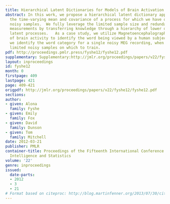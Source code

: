 ```yaml
---
title: Hierarchical Latent Dictionaries for Models of Brain Activation
abstract: In this work, we propose a hierarchical latent dictionary approach to estimate
  the time-varying mean and covariance of a process for which we have only limited
  noisy samples.  We fully leverage the limited sample size and redundancy in sensor
  measurements by transferring knowledge through a hierarchy of lower dimensional
  latent processes.   As a case study, we utilize Magnetoencephalography (MEG) recordings
  of brain activity to identify the word being viewed by a human subject.  Specifically,
  we identify the word category for a single noisy MEG recording, when given only
  limited noisy samples on which to train.
pdf: http://proceedings.pmlr.press/fyshe12/fyshe12.pdf
supplementary: Supplementary:http://jmlr.org/proceedings/papers/v22/fyshe12/fyshe12Supple.zip
layout: inproceedings
id: fyshe12
month: 0
firstpage: 409
lastpage: 421
page: 409-421
origpdf: http://jmlr.org/proceedings/papers/v22/fyshe12/fyshe12.pdf
sections: 
author:
- given: Alona
  family: Fyshe
- given: Emily
  family: Fox
- given: David
  family: Dunson
- given: Tom
  family: Mitchell
date: 2012-03-21
publisher: PMLR
container-title: Proceedings of the Fifteenth International Conference on Artificial
  Intelligence and Statistics
volume: '22'
genre: inproceedings
issued:
  date-parts:
  - 2012
  - 3
  - 21
# Format based on citeproc: http://blog.martinfenner.org/2013/07/30/citeproc-yaml-for-bibliographies/
---
```

